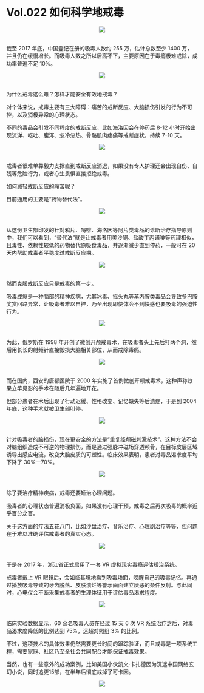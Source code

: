 # Vol.022 如何科学地戒毒

<div align=center>
            <img src="https://cdn.jsdelivr.net/gh/XxLittleCxX/paperclip-static-02/022/1.gif">
          </div>
          <br />

截至 2017 年底，中国登记在册的吸毒人数约 255 万，估计总数至少 1400 万，并且仍在缓慢增长。而吸毒人数之所以居高不下，主要原因在于毒瘾极难戒除，成功率普遍不足 10%。

<div align=center>
            <img src="https://cdn.jsdelivr.net/gh/XxLittleCxX/paperclip-static-02/022/2.gif">
          </div>
          <br />

为什么戒毒这么难？怎样才能安全有效地戒毒？

对个体来说，戒毒主要有三大障碍：痛苦的戒断反应、大脑损伤引发的行为不可控，以及消极异常的心理状态。

不同的毒品会引发不同程度的戒断反应，比如海洛因会在停药后 8-12 小时开始出现流涕、呕吐、腹泻、忽冷忽热、骨骼肌肉疼痛等戒断症状，持续 7-10 天。

<div align=center>
            <img src="https://cdn.jsdelivr.net/gh/XxLittleCxX/paperclip-static-02/022/3.gif">
          </div>
          <br />

戒毒者很难单靠毅力支撑直到戒断反应消退，如果没有专人护理还会出现自伤、自残等危险行为，或者心生畏惧直接拒绝戒毒。

如何减轻戒断反应的痛苦呢？

目前通用的主要是“药物替代法”。

<div align=center>
            <img src="https://cdn.jsdelivr.net/gh/XxLittleCxX/paperclip-static-02/022/4.gif">
          </div>
          <br />

从这份卫生部印发的针对鸦片、吗啡、海洛因等阿片类毒品的诊断治疗指导原则中，我们可以看到，“替代法”就是让戒毒者用美沙酮、盐酸丁丙诺啡等药理相似，且毒性、依赖性较低的药物替代原吸食毒品，并逐渐减少直到停药，一般可在 20 天内帮助戒毒者平稳度过戒断反应期。

<div align=center>
            <img src="https://cdn.jsdelivr.net/gh/XxLittleCxX/paperclip-static-02/022/5.gif">
          </div>
          <br />

然而克服戒断反应只是戒毒的第一步。

吸毒成瘾是一种脑部的精神疾病，尤其冰毒、摇头丸等苯丙胺类毒品会导致多巴胺奖赏回路异常，让吸毒者难以自控，乃至出现即使体会不到快感也要吸毒的强迫性行为。

<div align=center>
            <img src="https://cdn.jsdelivr.net/gh/XxLittleCxX/paperclip-static-02/022/6.gif">
          </div>
          <br />

为此，俄罗斯在 1998 年开创了微创开颅戒毒术，在吸毒者头上先后打两个洞，然后用长长的射频针直接毁损大脑相关部位，从而戒除毒瘾。

<div align=center>
            <img src="https://cdn.jsdelivr.net/gh/XxLittleCxX/paperclip-static-02/022/7.gif">
          </div>
          <br />

而在国内，西安的唐都医院于 2000 年实施了首例微创开颅戒毒术，这种声称效果立竿见影的手术在随后几年遍地开花。

但部分患者在术后出现了行动迟缓、性格改变、记忆缺失等后遗症，于是到 2004 年底，这种手术就被卫生部叫停。

<div align=center>
            <img src="https://cdn.jsdelivr.net/gh/XxLittleCxX/paperclip-static-02/022/8.gif">
          </div>
          <br />

针对吸毒者的脑损伤，现在更安全的方法是“重复经颅磁刺激技术”。这种方法不会对脑组织造成不可逆的物理损伤，而是通过强脉冲磁场穿透颅骨，在目标皮层区域诱导出感应电流，改变大脑皮质的可塑性。临床效果表明，患者对毒品渴求度平均下降了 30%—70%。

<div align=center>
            <img src="https://cdn.jsdelivr.net/gh/XxLittleCxX/paperclip-static-02/022/9.gif">
          </div>
          <br />

除了要治疗精神疾病，戒毒还要矫治心理问题。

吸毒者的心理状态普遍消极负面，如果没有心理干预，戒毒之后再次吸毒的概率近乎百分之百。

关于这方面的疗法五花八门，比如沙盘治疗、音乐治疗、心理剧治疗等等，但问题在于难以准确评估戒毒者的真实心态。

<div align=center>
            <img src="https://cdn.jsdelivr.net/gh/XxLittleCxX/paperclip-static-02/022/10.gif">
          </div>
          <br />

于是在 2017 年，浙江省正式启用了一套 VR 虚拟现实毒瘾评估矫治系统。

戒毒者戴上 VR 眼镜后，会如临其境地看到吸毒场面，唤醒自己的吸毒记忆。再通过播放吸毒导致的牙齿脱落、皮肤溃烂等警示画面建立厌恶的条件反射。与此同时，心电仪会不断采集戒毒者的生理体征用于评估毒品渴求程度。

<div align=center>
            <img src="https://cdn.jsdelivr.net/gh/XxLittleCxX/paperclip-static-02/022/11.gif">
          </div>
          <br />

临床实验数据显示，60 余名吸毒人员在经过 15 天 6 次 VR 系统治疗之后，对毒品渴求度降低的比例达到 75%，远超对照组 3% 的比例。

不过，这项技术的具体效果仍然需要更长时间的跟踪验证，而且戒毒是一项系统工程，需要家庭、社区乃至全社会共同配合才能保证戒毒效果。

当然，也有一些意外的成功案例，比如美国小伙凯文·卡扎德因为沉迷中国网络玄幻小说，同时追更15部，在半年后彻底戒掉了可卡因。

<div align=center>
            <img src="https://cdn.jsdelivr.net/gh/XxLittleCxX/paperclip-static-02/022/12.gif">
          </div>
          <br />
